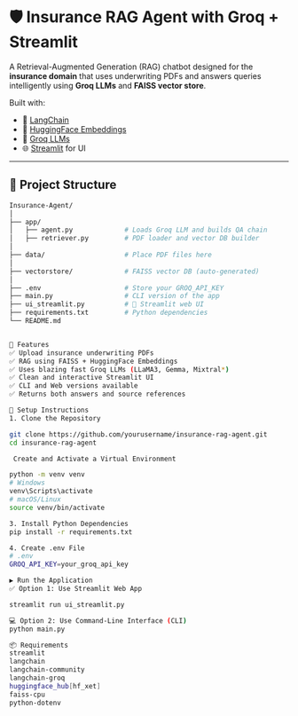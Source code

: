 # 🛡️ Insurance RAG Agent with Groq + Streamlit

A Retrieval-Augmented Generation (RAG) chatbot designed for the **insurance domain** that uses underwriting PDFs and answers queries intelligently using **Groq LLMs** and **FAISS vector store**.

Built with:
- 🔗 [LangChain](https://www.langchain.com/)
- 🤗 [HuggingFace Embeddings](https://huggingface.co/)
- 🧠 [Groq LLMs](https://console.groq.com/)
- 🌐 [Streamlit](https://streamlit.io/) for UI

---

## 📂 Project Structure

```bash
Insurance-Agent/
│
├── app/
│   ├── agent.py             # Loads Groq LLM and builds QA chain
│   ├── retriever.py         # PDF loader and vector DB builder
│
├── data/                    # Place PDF files here
│
├── vectorstore/             # FAISS vector DB (auto-generated)
│
├── .env                     # Store your GROQ_API_KEY
├── main.py                  # CLI version of the app
├── ui_streamlit.py          # 📱 Streamlit web UI
├── requirements.txt         # Python dependencies
└── README.md


🚀 Features
✅ Upload insurance underwriting PDFs
✅ RAG using FAISS + HuggingFace Embeddings
✅ Uses blazing fast Groq LLMs (LLaMA3, Gemma, Mixtral*)
✅ Clean and interactive Streamlit UI
✅ CLI and Web versions available
✅ Returns both answers and source references

🔧 Setup Instructions
1. Clone the Repository

git clone https://github.com/yourusername/insurance-rag-agent.git
cd insurance-rag-agent

 Create and Activate a Virtual Environment

python -m venv venv
# Windows
venv\Scripts\activate
# macOS/Linux
source venv/bin/activate

3. Install Python Dependencies
pip install -r requirements.txt

4. Create .env File
# .env
GROQ_API_KEY=your_groq_api_key

▶️ Run the Application
✅ Option 1: Use Streamlit Web App

streamlit run ui_streamlit.py

💻 Option 2: Use Command-Line Interface (CLI)
python main.py

📦 Requirements
streamlit
langchain
langchain-community
langchain-groq
huggingface_hub[hf_xet]
faiss-cpu
python-dotenv

